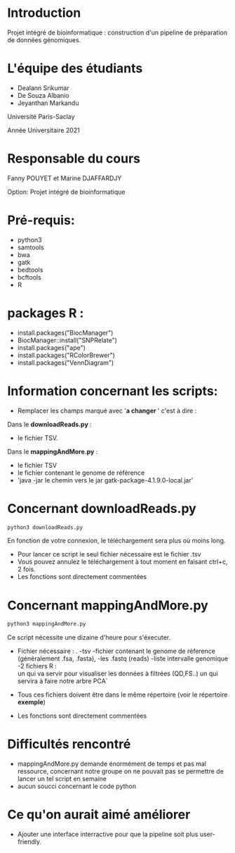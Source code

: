 
# Introduction
Projet intégré de bioinformatique : construction d'un pipeline de préparation de
données génomiques.

# L'équipe des étudiants

* Dealann Srikumar
* De Souza Albanio
* Jeyanthan Markandu

Université Paris-Saclay

Année Universitaire 2021

# Responsable du cours

Fanny POUYET et Marine DJAFFARDJY

Option: Projet intégré de bioinformatique 
# Pré-requis: 

* python3
* samtools
* bwa 
* gatk
* bedtools
* bcftools
* R
# packages R :
* install.packages("BiocManager")
* BiocManager::install("SNPRelate")
* install.packages("ape")
* install.packages("RColorBrewer")
* install.packages("VennDiagram")

# Information concernant les scripts:

* Remplacer les champs marqué avec '<b>a changer </b>' c'est à dire :

Dans le <b>downloadReads.py</b> : 
* le fichier TSV.

Dans le <b>mappingAndMore.py</b> : 

* le fichier TSV 
* le fichier contenant le genome de référence 
*  'java -jar le chemin vers le jar gatk-package-4.1.9.0-local.jar'

# Concernant downloadReads.py
 ```sh
python3 downloadReads.py
```  
En fonction de votre connexion, le téléchargement sera plus où moins long.
* Pour lancer ce script le seul fichier nécessaire est le fichier .tsv
* Vous pouvez annulez le téléchargement à tout moment en faisant ctrl+c, 2 fois.
* Les fonctions sont directement commentées

# Concernant  mappingAndMore.py

 ```sh
python3 mappingAndMore.py
```  
Ce script nécessite  une dizaine d'heure pour s'éxecuter.

* Fichier nécessaire : .
-tsv
-fichier contenant le genome de réference (généralement .fsa, .fasta), 
-les .fastq (reads)
-liste intervalle genomique
-2 fichiers R :  
 		 un qui va servir pour visualiser les données à filtrées (QD,FS..)
		 un qui servira à faire notre arbre PCA`

* Tous ces fichiers doivent être dans le même répertoire (voir le répertoire <b>exemple</b>)
 
* Les fonctions sont directement commentées



# Difficultés rencontré

* mappingAndMore.py demande énormément de temps et pas mal ressource, concernant notre groupe on ne pouvait pas se permettre de lancer un tel script en semaine
* aucun soucci concernant le code python

# Ce qu'on aurait aimé améliorer

* Ajouter une interface interractive pour que la pipeline soit plus user-friendly.
